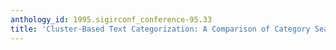 ```yaml
---
anthology_id: 1995.sigirconf_conference-95.33
title: 'Cluster-Based Text Categorization: A Comparison of Category Search Strategies'
---
```

